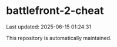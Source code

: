 # battlefront-2-cheat

Last updated: 2025-06-15 01:24:31

This repository is automatically maintained.
